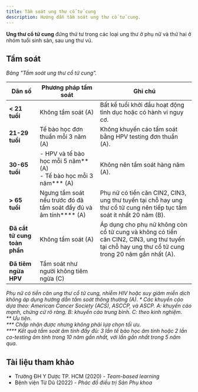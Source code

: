 ```yaml
---
title: Tầm soát ung thư cổ tử cung
description: Hướng dẫn tầm soát ung thư cổ tử cung.
---
```


**Ung thư cổ tử cung** đứng thứ tư trong các loại ung thư ở phụ nữ và thứ hai ở nhóm tuổi sinh sản, sau ung thư vú.

## Tầm soát

_Bảng "Tầm soát ung thư cổ tử cung"._

| Dân số                       | Phương pháp tầm soát                                                  | Ghi chú                                                                                                                                          |
| ---------------------------- | --------------------------------------------------------------------- | ------------------------------------------------------------------------------------------------------------------------------------------------ |
| **< 21 tuổi**                | Không tầm soát (A)                                                    | Bất kể tuổi khởi đầu hoạt động tình dục hoặc có hành vi nguy cơ.                                                                                 |
| **21-29 tuổi**               | Tế bào học đơn thuần mỗi 3 năm (A)                                    | Không khuyến cáo tầm soát bằng HPV testing đơn thuần (A).                                                                                        |
| **30-65 tuổi**               | - HPV và tế bào học mỗi 5 năm** (A)<br>- Tế bào học mỗi 3 năm\*** (A) | Không nên tầm soát hàng năm (A).                                                                                                                 |
| **> 65 tuổi**                | Ngưng tầm soát nếu trước đó đã tầm soát đầy đủ và âm tính\*\*\*\* (A) | Phụ nữ có tiền căn CIN2, CIN3, ung thư tuyến tại chỗ hay ung thư cổ tử cung nên tiếp tục tầm soát ít nhất 20 năm (B).                            |
| **Đã cắt tử cung toàn phần** | Không tầm soát (A)                                                    | Áp dụng cho phụ nữ không còn cổ tử cung và không có tiền căn CIN2, CIN3, ung thư tuyến tại chỗ hay ung thư cổ tử cung trong 20 năm gần nhất (A). |
| **Đã tiêm ngừa HPV**         | Tầm soát như người không tiêm ngừa (C)                                |                                                                                                                                                  |

_Phụ nữ có tiền căn ung thư cổ tử cung, nhiễm HIV hoặc suy giảm miễn dịch không áp dụng hướng dẫn tầm soát thông thường (A)_.
_\* Các khuyến cáo dựa theo: American Cancer Society (ACS), ASCCP, và ASCP. A: khuyến cáo mạnh, chứng cứ rõ ràng. B: khuyến cáo trung bình. C: theo kinh nghiệm_.  
_\*\* Ưu tiên_.  
_\*\*\* Chấp nhận được nhưng không phải lựa chọn tối ưu_.  
_\*\*\*\* Kết quả tầm soát âm tính đầy đủ: 3 lần tế bào học âm tính hoặc 2 lần co-testing âm tính trong 10 năm gần nhất, với lần gần nhất trong 5 năm qua_.

## Tài liệu tham khảo

- Trường ĐH Y Dược TP. HCM (2020) - _Team-based learning_
- Bệnh viện Từ Dũ (2022) - _Phác đồ điều trị Sản Phụ khoa_

